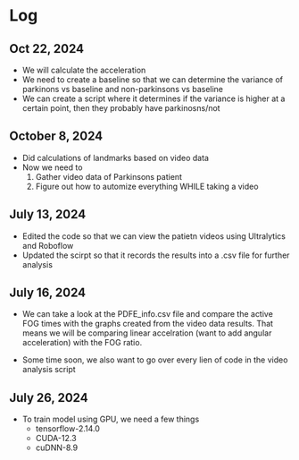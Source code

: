 # Log

## Oct 22, 2024
* We will calculate the acceleration
* We need to create a baseline so that we can determine the variance of parkinons vs baseline and non-parkinsons vs baseline
* We can create a script where it determines if the variance is higher at a certain point, then they probably have parkinosns/not


## October 8, 2024
* Did calculations of landmarks based on video data 
* Now we need to
    1. Gather video data of Parkinsons patient
    2. Figure out how to automize everything WHILE taking a video

## July 13, 2024
* Edited the code so that we can view the patietn videos using Ultralytics and Roboflow
* Updated the scirpt so that it records the results into a .csv file for further analysis

## July 16, 2024
* We can take a look at the PDFE_info.csv file and compare the active FOG times with the graphs created from the video data results. That means we will be comparing linear accelration (want to add angular acceleration) with the FOG ratio.

* Some time soon, we also want to go over every lien of code in the video analysis script

## July 26, 2024
* To train model using GPU, we need a few things
    - tensorflow-2.14.0
    - CUDA-12.3
    - cuDNN-8.9